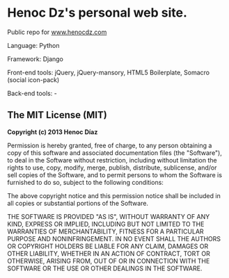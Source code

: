 Henoc Dz's personal web site.
======

Public repo for www.henocdz.com

Language: Python

Framework: Django

Front-end tools: jQuery, jQuery-mansory, HTML5 Boilerplate, Somacro (social icon-pack)

Back-end tools: -


The MIT License (MIT)
---------------------
**Copyright (c) 2013 Henoc Díaz**

Permission is hereby granted, free of charge, to any person obtaining a copy of
this software and associated documentation files (the "Software"), to deal in
the Software without restriction, including without limitation the rights to
use, copy, modify, merge, publish, distribute, sublicense, and/or sell copies of
the Software, and to permit persons to whom the Software is furnished to do so,
subject to the following conditions:

The above copyright notice and this permission notice shall be included in all
copies or substantial portions of the Software.

THE SOFTWARE IS PROVIDED "AS IS", WITHOUT WARRANTY OF ANY KIND, EXPRESS OR
IMPLIED, INCLUDING BUT NOT LIMITED TO THE WARRANTIES OF MERCHANTABILITY, FITNESS
FOR A PARTICULAR PURPOSE AND NONINFRINGEMENT. IN NO EVENT SHALL THE AUTHORS OR
COPYRIGHT HOLDERS BE LIABLE FOR ANY CLAIM, DAMAGES OR OTHER LIABILITY, WHETHER
IN AN ACTION OF CONTRACT, TORT OR OTHERWISE, ARISING FROM, OUT OF OR IN
CONNECTION WITH THE SOFTWARE OR THE USE OR OTHER DEALINGS IN THE SOFTWARE.

